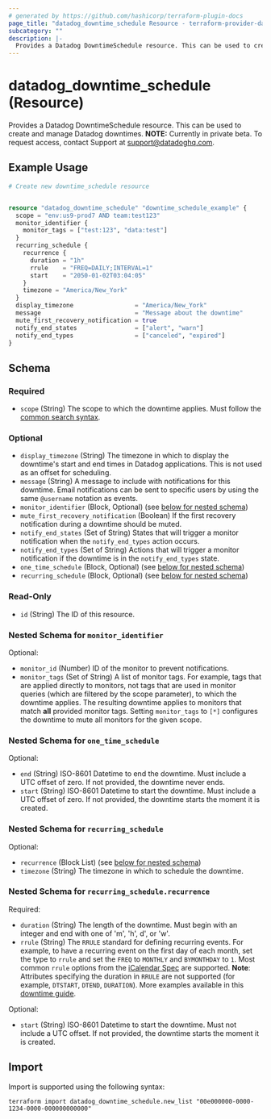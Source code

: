 ```yaml
---
# generated by https://github.com/hashicorp/terraform-plugin-docs
page_title: "datadog_downtime_schedule Resource - terraform-provider-datadog"
subcategory: ""
description: |-
  Provides a Datadog DowntimeSchedule resource. This can be used to create and manage Datadog downtimes. NOTE: Currently in private beta. To request access, contact Support at support@datadoghq.com.
---
```


# datadog_downtime_schedule (Resource)

Provides a Datadog DowntimeSchedule resource. This can be used to create and manage Datadog downtimes. **NOTE:** Currently in private beta. To request access, contact Support at support@datadoghq.com.

## Example Usage

```terraform
# Create new downtime_schedule resource


resource "datadog_downtime_schedule" "downtime_schedule_example" {
  scope = "env:us9-prod7 AND team:test123"
  monitor_identifier {
    monitor_tags = ["test:123", "data:test"]
  }
  recurring_schedule {
    recurrence {
      duration = "1h"
      rrule    = "FREQ=DAILY;INTERVAL=1"
      start    = "2050-01-02T03:04:05"
    }
    timezone = "America/New_York"
  }
  display_timezone                 = "America/New_York"
  message                          = "Message about the downtime"
  mute_first_recovery_notification = true
  notify_end_states                = ["alert", "warn"]
  notify_end_types                 = ["canceled", "expired"]
}
```

<!-- schema generated by tfplugindocs -->
## Schema

### Required

- `scope` (String) The scope to which the downtime applies. Must follow the [common search syntax](https://docs.datadoghq.com/logs/explorer/search_syntax/).

### Optional

- `display_timezone` (String) The timezone in which to display the downtime's start and end times in Datadog applications. This is not used as an offset for scheduling.
- `message` (String) A message to include with notifications for this downtime. Email notifications can be sent to specific users by using the same `@username` notation as events.
- `monitor_identifier` (Block, Optional) (see [below for nested schema](#nestedblock--monitor_identifier))
- `mute_first_recovery_notification` (Boolean) If the first recovery notification during a downtime should be muted.
- `notify_end_states` (Set of String) States that will trigger a monitor notification when the `notify_end_types` action occurs.
- `notify_end_types` (Set of String) Actions that will trigger a monitor notification if the downtime is in the `notify_end_types` state.
- `one_time_schedule` (Block, Optional) (see [below for nested schema](#nestedblock--one_time_schedule))
- `recurring_schedule` (Block, Optional) (see [below for nested schema](#nestedblock--recurring_schedule))

### Read-Only

- `id` (String) The ID of this resource.

<a id="nestedblock--monitor_identifier"></a>
### Nested Schema for `monitor_identifier`

Optional:

- `monitor_id` (Number) ID of the monitor to prevent notifications.
- `monitor_tags` (Set of String) A list of monitor tags. For example, tags that are applied directly to monitors, not tags that are used in monitor queries (which are filtered by the scope parameter), to which the downtime applies. The resulting downtime applies to monitors that match **all** provided monitor tags. Setting `monitor_tags` to `[*]` configures the downtime to mute all monitors for the given scope.


<a id="nestedblock--one_time_schedule"></a>
### Nested Schema for `one_time_schedule`

Optional:

- `end` (String) ISO-8601 Datetime to end the downtime. Must include a UTC offset of zero. If not provided, the downtime never ends.
- `start` (String) ISO-8601 Datetime to start the downtime. Must include a UTC offset of zero. If not provided, the downtime starts the moment it is created.


<a id="nestedblock--recurring_schedule"></a>
### Nested Schema for `recurring_schedule`

Optional:

- `recurrence` (Block List) (see [below for nested schema](#nestedblock--recurring_schedule--recurrence))
- `timezone` (String) The timezone in which to schedule the downtime.

<a id="nestedblock--recurring_schedule--recurrence"></a>
### Nested Schema for `recurring_schedule.recurrence`

Required:

- `duration` (String) The length of the downtime. Must begin with an integer and end with one of 'm', 'h', d', or 'w'.
- `rrule` (String) The `RRULE` standard for defining recurring events. For example, to have a recurring event on the first day of each month, set the type to `rrule` and set the `FREQ` to `MONTHLY` and `BYMONTHDAY` to `1`. Most common `rrule` options from the [iCalendar Spec](https://tools.ietf.org/html/rfc5545) are supported.  **Note**: Attributes specifying the duration in `RRULE` are not supported (for example, `DTSTART`, `DTEND`, `DURATION`). More examples available in this [downtime guide](https://docs.datadoghq.com/monitors/guide/suppress-alert-with-downtimes/?tab=api).

Optional:

- `start` (String) ISO-8601 Datetime to start the downtime. Must not include a UTC offset. If not provided, the downtime starts the moment it is created.

## Import

Import is supported using the following syntax:

```shell
terraform import datadog_downtime_schedule.new_list "00e000000-0000-1234-0000-000000000000"
```
